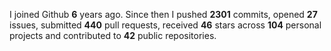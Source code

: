 
I joined Github **6** years ago. Since then I pushed **2301** commits, opened **27** issues, submitted **440** pull requests, received **46** stars across **104** personal projects and contributed to **42** public repositories.
